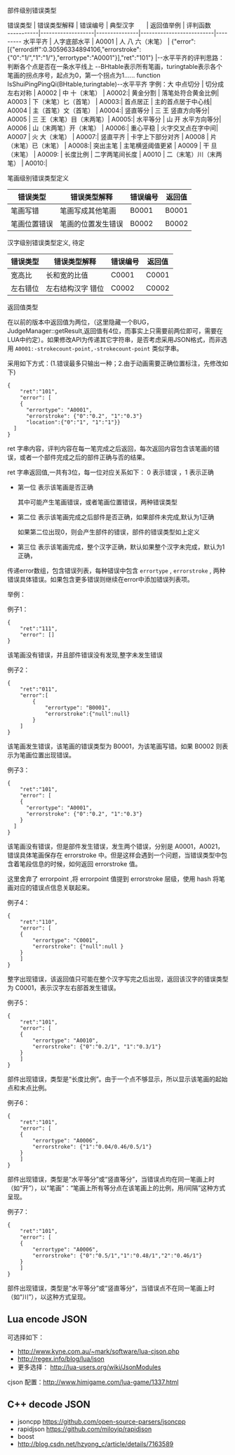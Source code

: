 部件级别错误类型

错误类型 	| 错误类型解释 	| 错误编号 	     |  典型汉字 	             |    返回值举例	             | 评判函数   
-----------|-------------------|---------------|--------------------------|---------
水平平齐 	| 人字底部水平 	| A0001 	| 人 八 六（末笔）           | {"error":[{"errordiff":0.30596334894106,"errorstroke":{"0":"1/","1":"1/"},"errortype":"A0001"}],"ret":"101"}   |--水平平齐的评判思路：判断各个点是否在一条水平线上
--BHtable表示所有笔画，turingtable表示各个笔画的拐点序号，起点为0，第一个拐点为1......
function IsShuiPingPingQi(BHtable,turingtable)--水平平齐 字例：大
中点切分    | 切分成左右对称    | A0002 		| 中 十（末笔）            | A0002:|
黄金分割 	| 落笔处符合黄金比例| A0003 		| 下（末笔）匕（首笔）     | A0003:|
首点居正 	| 主的首点居于中心线| A0004 		| 主（首笔）文（首笔）     | A0004:|
竖直等分 	| 三 王 竖直方向等分| A0005 		| 三 王（末笔）目（末两笔）| A0005:|
水平等分  	| 山 开 水平方向等分| A0006  		| 山（末两笔）开（末笔）   | A0006:|
重心平稳 	| 火字交叉点在字中间| A0007 		| 火 大（末笔）	           | A0007:|
竖直平齐    | 卡字上下部分对齐  | A0008  	 	| 片（末笔）已（末笔）   | A0008:|
突出主笔 	| 主笔横竖阈值更紧  | A0009 		| 干 旦（末笔）			   | A0009: |
长度比例    | 二字两笔间长度    | A0010         | 二（末笔）川（末两笔）   | A0010:|

笔画级别错误类型定义

错误类型   |  错误类型解释    |  错误编号      |  返回值 
-----------|------------------|----------------|------------
笔画写错   | 笔画写成其他笔画 | B0001 		   | B0001 
笔画位置错误| 笔画的位置发生错误 |  B0002      | B0002  

汉字级别错误类型定义, 待定

错误类型   |  错误类型解释    |  错误编号      |  返回值 
-----------|------------------|----------------|------------
宽高比     |长和宽的比值      |  C0001 		   |  C0001
左右错位   | 左右结构汉字 错位 | C0002 		   |  C0002


返回值类型

在以前的版本中返回值为两位，（这里隐藏一个BUG，JudgeManager::getResult,返回值有4位，而事实上只需要前两位即可，需要在LUA中约定）。如果修改API为传递其它字符串，是否考虑采用JSON格式，而非选用 `A0001:-strokecount-point,-strokecount-point` 类似字串。

采用如下方式：(1.错误最多只输出一种；2.由于动画需要正确位置标注，先修改如下)

	{
	    "ret":"101",
	    "error": [
		{
		  "errortype": "A0001",
		  "errorstroke": {"0":"0.2", "1":"0.3"}
		  "location":{"0":"1", "1":"1"}}
	  ]
	}

ret 字串内容，评判内容在每一笔完成之后返回，每次返回内容包含该笔画的错误，或者一个部件完成之后的部件正确与否的结果。

ret 字串返回值,一共有3位，每一位对应关系如下： 0 表示错误 ，1 表示正确

- 第一位 表示该笔画是否正确

	其中可能产生笔画错误，或者笔画位置错误，两种错误类型
	
- 第二位 表示该笔画完成之后部件是否正确，如果部件未完成,默认为1正确

	如果第二位出现0，则会产生部件的错误，部件的错误类型如上定义
	
- 第三位 表示该笔画完成，整个汉字正确，默认如果整个汉字未完成，默认为1正确，

传递error数组，包含错误列表，每种错误中包含 `errortype` , `errorstroke` , 两种错误具体错误。如果包含更多错误则继续在error中添加错误列表项。 

举例：

例子1：

	{
	    "ret":"111",
	    "error": []
	}

该笔画没有错误，并且部件错误没有发现,整字未发生错误

例子2：

	{
		"ret":"011",
		"error":[
			{
				"errortype": "B0001",
				"errorstroke":{"null":null}
			}
		]
	}

该笔画发生错误，该笔画的错误类型为 B0001，为该笔画写错。如果 B0002 则表示为笔画位置出现错误。

例子3：

	{
	    "ret":"101",
	    "error": [
		{
		  "errortype": "A0001",
		  "errorstroke": {"0":"0.2", "1":"0.3"}
		}
	  ]
	}

该笔画没有错误，但是部件发生错误，发生两个错误，分别是 A0001，A0021，错误具体笔画保存在 errorstroke 中。但是这样会遇到一个问题，当错误类型中包含着笔段信息的时候，如何返回 errorstroke 值。

这里舍弃了 errorpoint ,将 errorpoint 值提到 errorstroke 层级，使用 hash 将笔画对应的错误点信息关联起来。

例子4：

	{
		"ret":"110",
		"error": [
		{
			"errortype": "C0001",
			"errorstroke": {"null":null }
		}
		]
	}

整字出现错误，该返回值只可能在整个汉字写完之后出现，返回该汉字的错误类型为 C0001，表示汉字左右部首发生错误。

例子5：

	{
		"ret":"101",
		"error": [
		{
			"errortype": "A0010",
			"errorstroke": {"0":"0.2/1", "1":"0.3/1"}
		}
		]
	}
部件出现错误，类型是“长度比例”。由于一个点不够显示，所以显示该笔画的起始点和末点比例。

例子6：

	{
		"ret":"101",
		"error": [
		{
			"errortype": "A0006",
			"errorstroke": {"1":"0.04/0.46/0.5/1"}
		}
		]
	}
部件出现错误，类型是“水平等分”或“竖直等分”，当错误点均在同一笔画上时（如“开”），以“笔画”：“笔画上所有等分点在该笔画上的比例，用/间隔”这种方式呈现。

例子7：

	{
		"ret":"101",
		"error": [
		{
			"errortype": "A0006",
			"errorstroke": {"0":"0.5/1","1":"0.48/1","2":"0.46/1"}
		}
		]
	}
部件出现错误，类型是“水平等分”或“竖直等分”，当错误点不在同一笔画上时（如“川”），以这种方式呈现。


## Lua encode JSON

可选择如下：

- http://www.kyne.com.au/~mark/software/lua-cjson.php
- http://regex.info/blog/lua/json
- 更多选择： <http://lua-users.org/wiki/JsonModules>

cjson 配置：http://www.himigame.com/lua-game/1337.html

## C++ decode JSON

- jsoncpp <https://github.com/open-source-parsers/jsoncpp>
- rapidjson <https://github.com/miloyip/rapidjson>
- boost
- http://blog.csdn.net/hzyong_c/article/details/7163589
